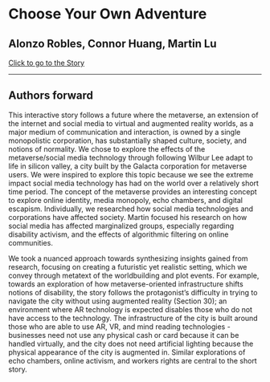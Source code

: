 # Choose Your Own Adventure 
## Alonzo Robles, Connor Huang, Martin Lu

[Click to go to the Story](story.md)

___
## Authors forward
This interactive story follows a future where the metaverse, an extension of the internet and social media to virtual and augmented reality worlds, as a major medium of communication and interaction, is owned by a single monopolistic corporation, has substantially shaped culture, society, and notions of normality. We chose to explore the effects of the metaverse/social media technology through following Wilbur Lee adapt to life in silicon valley, a city built by the Galacta corporation for metaverse users. We were inspired to explore this topic because we see the extreme impact social media technology has had on the world over a relatively short time period. The concept of the metaverse provides an interesting concept to explore online identity, media monopoly, echo chambers, and digital escapism. Individually, we researched how social media technologies and corporations have affected society. Martin focused his research on how social media has affected marginalized groups, especially regarding disability activism, and the effects of algorithmic filtering on online communities.

We took a nuanced approach towards synthesizing insights gained from research, focusing on creating a futuristic yet realistic setting, which we convey through metatext of the worldbuilding and plot events. For example, towards an exploration of how metaverse-oriented infrastructure shifts notions of disability, the story follows the protagonist’s difficulty in trying to navigate the city without using augmented reality (Section 30); an environment where AR technology is expected disables those who do not have access to the technology. The infrastructure of the city is built around those who are able to use AR, VR, and mind reading technologies - businesses need not use any physical cash or card because it can be handled virtually, and the city does not need artificial lighting because the physical appearance of the city is augmented in. Similar explorations of echo chambers, online activism, and workers rights are central to the short story. 
